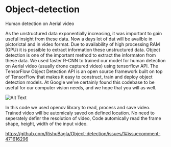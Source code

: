 # Object-detection
Human detection on Aerial video

As the unstructured data exponentially increasing, it was important to gain useful insight from these data. Now a days lot of dat will be availble in pictorictal and in video format. Due to availability of high processing RAM (GPU) it is possible to extract information these unstructured data. Object detection is one of the important method to extract the informaton from these data. 
We used faster R-CNN to trained our model for human detection on Aerial video (usually drone captured video) using tensorflow API. The TensorFlow Object Detection API is an open source framework built on top of TensorFlow that makes it easy to construct, train and deploy object detection models. At Google we’ve certainly found this codebase to be useful for our computer vision needs, and we hope that you will as well.

![Alt Text](https://github.com/RishuBagla/Object-detection/issues/1#issuecomment-471616296.gif)


In this code we used opencv library to read, process and save video. Trained video will be automicaly saved on defined location. 
No need to seperately definr the resolution of video, Code automically read the frame shape, height, width of the input video.

https://github.com/RishuBagla/Object-detection/issues/1#issuecomment-471616296


